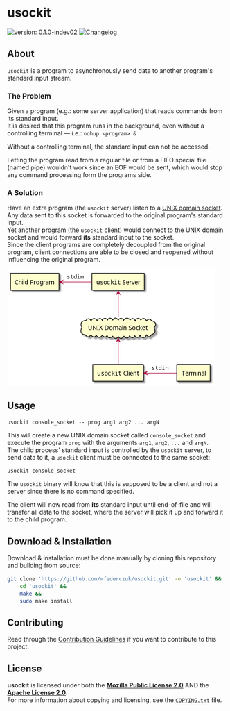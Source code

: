 <!--
  Copyright (c) 2022 Michael Federczuk
  SPDX-License-Identifier: CC-BY-SA-4.0
-->

# usockit #

[version_shield]: https://img.shields.io/badge/version-0.1.0--indev02-informational.svg
[release_page]: https://github.com/mfederczuk/usockit/releases/tag/v0.1.0-indev02 "Release v0.1.0-indev02"
[![version: 0.1.0-indev02][version_shield]][release_page]
[![Changelog](https://img.shields.io/badge/-Changelog-informational.svg)](CHANGELOG.md "Changelog")

## About ##

`usockit` is a program to asynchronously send data to another program's standard input stream.

### The Problem ###

Given a program (e.g.: some server application) that reads commands from its standard input.  
It is desired that this program runs in the background, even without a controlling terminal — i.e.: `nohup <program> &`

Without a controlling terminal, the standard input can not be accessed.

Letting the program read from a regular file or from a FIFO special file (named pipe) wouldn't work since an EOF would
be sent, which would stop any command processing form the programs side.

### A Solution ###

Have an extra program (the `usockit` server) listen to a [UNIX domain socket]. Any data sent to this socket is forwarded
to the original program's standard input.  
Yet another program (the `usockit` client) would connect to the UNIX domain socket and would forward **its**
standard input to the socket.  
Since the client programs are completely decoupled from the original program, client connections are able to be closed
and reopened without influencing the original program.

![Component diagram](.github/usockit.png)

[UNIX domain socket]: <https://en.wikipedia.org/wiki/Unix_domain_socket> "Unix domain socket - Wikipedia"

## Usage ##

```shell
usockit console_socket -- prog arg1 arg2 ... argN
```

This will create a new UNIX domain socket called `console_socket` and execute the program `prog` with the arguments
`arg1`, `arg2`, `...` and `argN`.  
The child process' standard input is controlled by the `usockit` server, to send data to it, a `usockit` client must be
connected to the same socket:

```shell
usockit console_socket
```

The `usockit` binary will know that this is supposed to be a client and not a server since there is no command specified.

The client will now read from **its** standard input until end-of-file and will transfer all data to the socket, where
the server will pick it up and forward it to the child program.

## Download & Installation ##

Download & installation must be done manually by cloning this repository and building from source:

```sh
git clone 'https://github.com/mfederczuk/usockit.git' -o 'usockit' &&
	cd 'usockit' &&
	make &&
	sudo make install
```

## Contributing ##

Read through the [Contribution Guidelines](CONTRIBUTING.md) if you want to contribute to this project.

## License ##

**usockit** is licensed under both the [**Mozilla Public License 2.0**](LICENSES/MPL-2.0.txt) AND the
[**Apache License 2.0**](LICENSES/Apache-2.0.txt).  
For more information about copying and licensing, see the [`COPYING.txt`](COPYING.txt) file.
